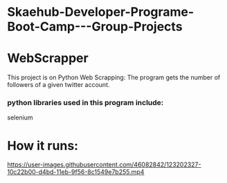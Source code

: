
# Skaehub-Developer-Programe-Boot-Camp---Group-Projects

# WebScrapper
  This project is on Python Web Scrapping: 
  The program gets the number of followers of a given twitter account.
  
### python libraries used in this program include:
  selenium

# How it runs:
https://user-images.githubusercontent.com/46082842/123202327-10c22b00-d4bd-11eb-9f56-8c1549e7b255.mp4











 
    
